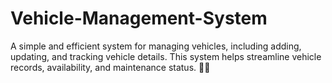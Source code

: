 # Vehicle-Management-System
A simple and efficient system for managing vehicles, including adding, updating, and tracking vehicle details. This system helps streamline vehicle records, availability, and maintenance status. 🚗💨
